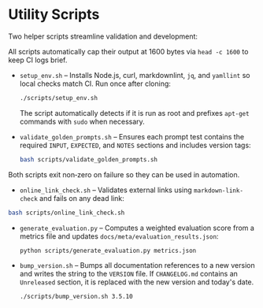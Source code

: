 # Utility Scripts

Two helper scripts streamline validation and development:

All scripts automatically cap their output at 1600 bytes via `head -c 1600` to keep CI logs brief.

* `setup_env.sh` – Installs Node.js, curl, markdownlint, `jq`, and `yamllint` so local
  checks match CI. Run once after cloning:

  ```bash
  ./scripts/setup_env.sh
  ```

  The script automatically detects if it is run as root and prefixes
  `apt-get` commands with `sudo` when necessary.

* `validate_golden_prompts.sh` – Ensures each prompt test contains the required
  `INPUT`, `EXPECTED`, and `NOTES` sections and includes version tags:

  ```bash
  bash scripts/validate_golden_prompts.sh
  ```

Both scripts exit non‑zero on failure so they can be used in automation.

* `online_link_check.sh` – Validates external links using `markdown-link-check` and fails on any dead link:

```bash
bash scripts/online_link_check.sh
```

* `generate_evaluation.py` – Computes a weighted evaluation score from a metrics
  file and updates `docs/meta/evaluation_results.json`:

  ```bash
  python scripts/generate_evaluation.py metrics.json
  ```

* `bump_version.sh` – Bumps all documentation references to a new version and writes
  the string to the `VERSION` file. If `CHANGELOG.md` contains an `Unreleased`
  section, it is replaced with the new version and today's date.

  ```bash
  ./scripts/bump_version.sh 3.5.10
  ```
